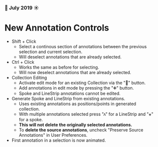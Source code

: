 ### 🌴 July 2019 ☀️
# New Annotation Controls
* Shift + Click
    * Select a continous section of annotations between the previous selection and current selection.
    * Will deselect annotations that are already selected.
* Ctrl + Click
    * Works the same as before for selecting.
    * Will now deselect annotations that are already selected.
* Collection Editing
    * Activate edit mode for an existing Collection via the "📝" button.
    * Add annotations in edit mode by pressing the "➕" button.
    * Spoke and LineStrip annotations cannot be edited.
* Generate Spoke and LineStrip from existing annotations.
    * Uses existing annotations as positions/points in generated collection.
    * With multiple annotations selected press "ʌ" for a LineStrip and "⚹" for a spoke.
    * **This will not delete the originally selected annotations.**
    * To **delete the source annotations**, uncheck "Preserve Source Annotations" in User Preferences.
* First annotation in a selection is now animated.
